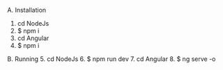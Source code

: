 A. Installation
1. cd NodeJs
2. $ npm i
3. cd Angular
4. $ npm i    

B. Running
5. cd NodeJs
6. $ npm run dev
7. cd Angular
8. $ ng serve -o
